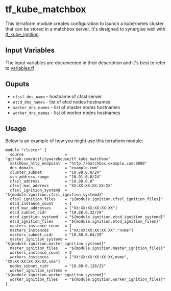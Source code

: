 # tf_kube_matchbox

This terraform module creates configuration to launch a kubernetes cluster that can be stored in a matchbox server. It's designed to synergise well with [tf_kube_ignition](https://github.com/utilitywarehouse/tf_kube_ignition).

## Input Variables

The input variables are documented in their description and it's best to refer to [variables.tf](variables.tf)

## Ouputs

- `cfssl_dns_name` - hostname of cfssl server
- `etcd_dns_names` - list of etcd nodes hostnames
- `master_dns_names` - list of master nodes hostnames
- `worker_dns_names` - list of worker nodes hostnames

## Usage

Below is an example of how you might use this terraform module:

```hcl
module "cluster" {
  source                  = "github.com/utilitywarehouse/tf_kube_matchbox"
  matchbox_http_endpoint  = "http://matchbox.example.com:8080"
  dns_domain              = "example.com"
  cluster_subnet          = "10.88.0.0/24"
  ssh_address_range       = "10.91.0.0/24"
  cfssl_address           = "10.88.0.8"
  cfssl_mac_address       = "XX:XX:XX:XX:XX:XX"
  cfssl_ignition_systemd  = "${module.ignition.cfssl_ignition_systemd}"
  cfssl_ignition_files    = "${module.ignition.cfssl_ignition_files}"
  etcd_instance_count     = 1
  etcd_mac_addresses      = ["XX:XX:XX:XX:XX:XX"]
  etcd_subnet_cidr        = "10.88.0.32/29"
  etcd_ignition_systemd   = "${module.ignition.etcd_ignition_systemd}"
  etcd_ignition_files     = "${module.ignition.etcd_ignition_files}"
  masters_instance_count  = 1
  masters_instances       = ["XX:XX:XX:XX:XX:XX","nvme"]
  masters_subnet_cidr     = "10.88.0.64/29"
  master_ignition_systemd = "${module.ignition.master_ignition_systemd}"
  master_ignition_files   = "${module.ignition.master_ignition_files}"
  workers_instance_count  = 2
  workers_instances       = ["XX:XX:XX:XX:XX:XX,nvme", "XX:XX:XX:XX:XX:XX,sda"]
  nodes_subnet_cidr       = "10.88.0.128/25"
  worker_ignition_systemd = "${module.ignition.worker_ignition_systemd}"
  worker_ignition_files   = "${module.ignition.worker_ignition_files}"
}
```

